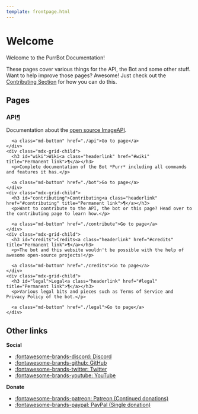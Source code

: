 ```yaml
---
template: frontpage.html
---
```


# Welcome
Welcome to the PurrBot Documentation!

These pages cover various things for the API, the Bot and some other stuff.  
Want to help improve those pages? Awesome! Just check out the [Contributing Section](#contributing) for how you can do this.

## Pages

<div class="mdx-grid-container">
  <div class="mdx-grid-wrapper">
    <div class="mdx-grid-child">
      <h3 id="api">API<a class="headerlink" href="#api" title="Permanent link">¶</a></h3>
      <p>Documentation about the <a href="https://github.com/purrbot-site/ImageAPI" target="_blank">open source ImageAPI</a>.</p>
      
      <a class="md-button" href="./api">Go to page</a>
    </div>
    <div class="mdx-grid-child">
      <h3 id="wiki">Wiki<a class="headerlink" href="#wiki" title="Permanent link">¶</a></h3>
      <p>Complete documentation of the Bot *Purr* including all commands and features it has.</p>
      
      <a class="md-button" href="./bot">Go to page</a>
    </div>
    <div class="mdx-grid-child">
      <h3 id="contributing">Contributing<a class="headerlink" href="#contributing" title="Permanent link">¶</a></h3>
      <p>Want to contribute to the API, the bot or this page? Head over to the contributing page to learn how.</p>
      
      <a class="md-button" href="./contribute">Go to page</a>
    </div>
    <div class="mdx-grid-child">
      <h3 id="credits">Credits<a class="headerlink" href="#credits" title="Permanent link">¶</a></h3>
      <p>The bot and this website wouldn't be possible with the help of awesome open-source projects!</p>
      
      <a class="md-button" href="./credits">Go to page</a>
    </div>
    <div class="mdx-grid-child">
      <h3 id="legal">Legal<a class="headerlink" href="#legal" title="Permanent link">¶</a></h3>
      <p>Various legal bits and pieces such as Terms of Service and Privacy Policy of the bot.</p>
      
      <a class="md-button" href="./legal">Go to page</a>
    </div>
  </div>
</div>

## Other links
**Social**

- [:fontawesome-brands-discord: Discord](https://purrbot.site/discord)
- [:fontawesome-brands-github: GitHub](https://purrbot.site/github)
- [:fontawesome-brands-twitter: Twitter](https://purrbot.site/twitter)
- [:fontawesome-brands-youtube: YouTube](https://purrbot.site/youtube)

**Donate**

- [:fontawesome-brands-patreon: Patreon (Continued donations)](https://patreon.com/andre_601)
- [:fontawesome-brands-paypal: PayPal (Single donation)](https://purrbot.site/donate)
